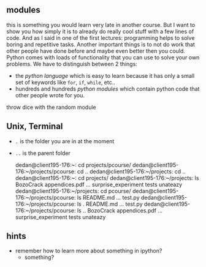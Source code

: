 



modules
-------

this is something you would learn very late in another course. But I want to show you how simply it is to already do really cool stuff with a few lines of code. And as I said in one of the first lectures: programming helps to solve boring and repetitive tasks. Another important things is to not do work that other people have done before and maybe even better then you could. Python comes with loads of functionality that you can use to solve your own problems. We have to distinguish between 2 things:

* the *python language* which is easy to learn because it has only a small set of keywords like `for`, `if`, `while`, etc..
* hundreds and hundreds *python modules* which contain python code that other people wrote for you.


throw dice with the random module



Unix, Terminal
--------------

* `.` is the folder you are in at the moment
* `..` is the parent folder

    dedan@client195-176:~: cd projects/pcourse/
    dedan@client195-176:~/projects/pcourse: cd ..
    dedan@client195-176:~/projects: cd ..
    dedan@client195-176:~: cd projects/
    dedan@client195-176:~/projects: ls
        BozoCrack
        appendices.pdf
        ...
        surprise_experiment
        tests
        unateazy
    dedan@client195-176:~/projects: cd pcourse/
    dedan@client195-176:~/projects/pcourse: ls
        README.md
        ...
        test.py
    dedan@client195-176:~/projects/pcourse: ls .
        README.md
        ...
        test.py
    dedan@client195-176:~/projects/pcourse: ls ..
        BozoCrack
        appendices.pdf
        ...
        surprise_experiment
        tests
        unateazy

hints
-----

* remember how to learn more about something in ipython?
    * something?
